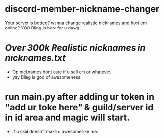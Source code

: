 # discord-member-nickname-changer
Your server is botted? wanna change realistic nicknames and host em online? YOO Bling is here for u dawg!

# ***Over 300k Realistic nicknames in nicknames.txt***
- Op nicknames dont care if u sell em or whatever.
- yay Bling is god of awesomeness.

# **run main.py after adding ur token in "add ur toke here" & guild/server id in id area and magic will start.**
- if u skid doesn't make u awesome like me.
